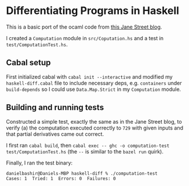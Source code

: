 # Differentiating Programs in Haskell
This is a basic port of the ocaml code from [this Jane Street blog](https://blog.janestreet.com/computations-that-differentiate-debug-and-document-themselves/). 

I created a `Computation` module in `src/Coputation.hs` and a test in `test/ComputationTest.hs`. 

## Cabal setup
First initialized cabal with `cabal init --interactive` and modified my `haskell-diff.cabal` file to include necessary deps, e.g. `containers` under `build-depends` so I could use `Data.Map.Strict` in my `Computation` module. 

## Building and running tests
Constructed a simple test, exactly the same as in the Jane Street blog, to verify (a) the computation executed correctly to `729` with given inputs and that partial derivatives came out correct. 

I first ran `cabal build`, then `cabal exec -- ghc -o computation-test test/ComputationTest.hs` (the `--` is similar to the `bazel run` quirk). 

Finally, I ran the test binary:
```
danielbashir@Daniels-MBP haskell-diff % ./computation-test 
Cases: 1  Tried: 1  Errors: 0  Failures: 0
```
